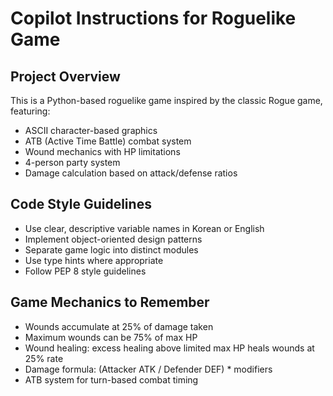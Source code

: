 # Copilot Instructions for Roguelike Game

<!-- Use this file to provide workspace-specific custom instructions to Copilot. For more details, visit https://code.visualstudio.com/docs/copilot/copilot-customization#_use-a-githubcopilotinstructionsmd-file -->

## Project Overview
This is a Python-based roguelike game inspired by the classic Rogue game, featuring:
- ASCII character-based graphics
- ATB (Active Time Battle) combat system
- Wound mechanics with HP limitations
- 4-person party system
- Damage calculation based on attack/defense ratios

## Code Style Guidelines
- Use clear, descriptive variable names in Korean or English
- Implement object-oriented design patterns
- Separate game logic into distinct modules
- Use type hints where appropriate
- Follow PEP 8 style guidelines

## Game Mechanics to Remember
- Wounds accumulate at 25% of damage taken
- Maximum wounds can be 75% of max HP
- Wound healing: excess healing above limited max HP heals wounds at 25% rate
- Damage formula: (Attacker ATK / Defender DEF) * modifiers
- ATB system for turn-based combat timing
